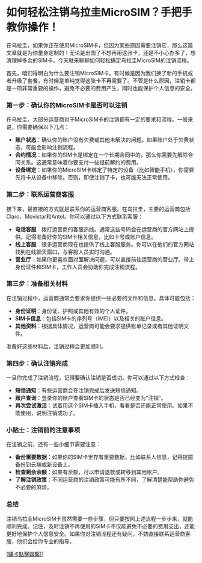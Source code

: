# 如何轻松注销乌拉圭MicroSIM？手把手教你操作！

在乌拉圭，如果你正在使用MicroSIM卡，但因为某些原因需要注销它，那么这篇文章就是为你量身定制的！无论是出国了不想再用这张卡，还是不小心办多了，想清理掉多余的SIM卡，今天就来聊聊如何轻松搞定乌拉圭MicroSIM的注销流程。

首先，咱们得明白为什么要注销MicroSIM卡。有时候是因为我们换了新的手机或者升级了套餐，有时候是单纯觉得这张卡不再需要了。不管是什么原因，注销卡都是一项非常重要的操作，避免不必要的费用产生，同时也能保护个人信息的安全。

### 第一步：确认你的MicroSIM卡是否可以注销

在乌拉圭，大部分运营商对于MicroSIM卡的注销都有一定的要求和流程。一般来说，你需要确保以下几点：

- **账户状态**：确认你的账户没有欠费或其他未解决的问题。如果账户处于欠费状态，可能会影响注销流程。
- **合约情况**：如果你的SIM卡是绑定在一个长期合同中的，那么你需要先解除合同关系。这通常意味着你要支付一些提前解约的费用。
- **设备绑定**：如果你的MicroSIM卡绑定了特定的设备（比如智能手机），你需要先将卡从设备中移除。否则，即使注销了卡，也可能无法正常使用。

### 第二步：联系运营商客服

接下来，最直接的方式就是联系你的运营商客服。在乌拉圭，主要的运营商包括Claro、Movistar和Antel。你可以通过以下方式联系客服：

- **电话客服**：拨打运营商的客服热线。通常这些号码会在运营商的官方网站上提供。记得准备好你的SIM卡相关信息，比如卡号或账户信息。
- **线上客服**：很多运营商现在也提供了线上客服服务。你可以在他们的官方网站找到在线聊天窗口，与客服人员实时沟通。
- **营业厅**：如果你更喜欢面对面解决问题，可以直接前往运营商的营业厅。带上身份证件和SIM卡，工作人员会协助你完成注销流程。

### 第三步：准备相关材料

在注销过程中，运营商通常会要求你提供一些必要的文件和信息。具体可能包括：

- **身份证明**：身份证、护照或其他有效的个人证件。
- **SIM卡信息**：包括SIM卡的序列号（IMEI）以及相关的账户信息。
- **其他资料**：根据具体情况，运营商可能会要求提供账单记录或者其他证明文件。

准备好这些材料后，注销过程会更加顺利。

### 第四步：确认注销完成

一旦你完成了注销流程，记得要确认注销是否成功。你可以通过以下方式检查：

- **短信通知**：有些运营商会在注销完成后发送短信通知。
- **账户查询**：登录你的账户查看SIM卡的状态是否已经变为“注销”。
- **再次尝试激活**：试着用这个SIM卡插入手机，看看是否还能正常使用。如果不能使用，说明注销成功了。

### 小贴士：注销前的注意事项

在注销之前，还有一些小细节需要注意：

- **备份重要数据**：如果你的SIM卡里存有重要数据，比如联系人信息，记得提前备份到云端或新设备上。
- **检查剩余余额**：如果有余额，可以申请退款或转移到其他账户。
- **了解注销政策**：不同运营商的注销政策可能有所不同，了解清楚能帮助你避免不必要的麻烦。

### 总结

注销乌拉圭MicroSIM卡虽然需要一些步骤，但只要按照上述流程一步步来，就能顺利完成。记住，及时注销不再使用的SIM卡不仅能避免不必要的费用支出，还能更好地保护个人信息安全。如果你对注销流程还有疑问，不妨直接联系运营商客服，他们会给你专业的指导。

[[購卡點擊聯繫](https://t.me/s/SXDXQF)]]